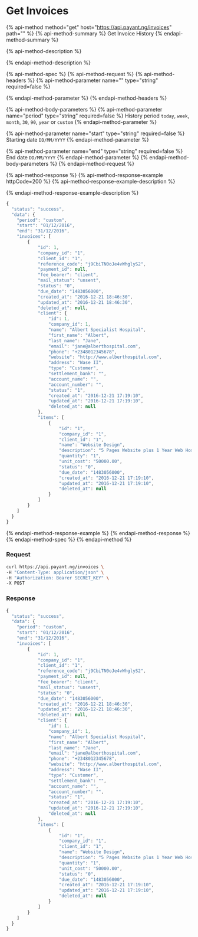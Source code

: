 # Get Invoices

{% api-method method="get" host="https://api.payant.ng/invoices" path="" %}
{% api-method-summary %}
Get Invoice History
{% endapi-method-summary %}

{% api-method-description %}

{% endapi-method-description %}

{% api-method-spec %}
{% api-method-request %}
{% api-method-headers %}
{% api-method-parameter name="" type="string" required=false %}

{% endapi-method-parameter %}
{% endapi-method-headers %}

{% api-method-body-parameters %}
{% api-method-parameter name="period" type="string" required=false %}
History period `today`, `week`, `month`, `30`, `90`, `year` or `custom`
{% endapi-method-parameter %}

{% api-method-parameter name="start" type="string" required=false %}
Starting date `DD/MM/YYYY`
{% endapi-method-parameter %}

{% api-method-parameter name="end" type="string" required=false %}
End date `DD/MM/YYYY`
{% endapi-method-parameter %}
{% endapi-method-body-parameters %}
{% endapi-method-request %}

{% api-method-response %}
{% api-method-response-example httpCode=200 %}
{% api-method-response-example-description %}

{% endapi-method-response-example-description %}

```javascript
{
  "status": "success",
  "data": {
    "period": "custom", 
    "start": "01/12/2016", 
    "end": "31/12/2016",
    "invoices": [
        { 
            "id": 1,
            "company_id": "1",
            "client_id": "1",
            "reference_code": "j9CbiTN0oJe4vWhglyS2",
            "payment_id": null,
            "fee_bearer": "client",
            "mail_status": "unsent",
            "status": "0",
            "due_date": "1483056000",
            "created_at": "2016-12-21 18:46:30",
            "updated_at": "2016-12-21 18:46:30",
            "deleted_at": null,
            "client": {
                "id": 1,
                "company_id": 1,
                "name": "Albert Specialist Hospital",
                "first_name": "Albert",
                "last_name": "Jane",
                "email": "jane@alberthospital.com",
                "phone": "+2348012345678",
                "website": "http://www.alberthospital.com",
                "address": "Wase II",
                "type": "Customer",
                "settlement_bank": "",
                "account_name": "",
                "account_number": "",
                "status": "1",
                "created_at": "2016-12-21 17:19:10",
                "updated_at": "2016-12-21 17:19:10",
                "deleted_at": null
            },
            "items": [
                {
                    "id": "1",
                    "company_id": "1",
                    "client_id": "1",
                    "name": "Website Design",
                    "description": "5 Pages Website plus 1 Year Web Hosting",
                    "quantity": "1",
                    "unit_cost": "50000.00",
                    "status": "0",
                    "due_date": "1483056000",
                    "created_at": "2016-12-21 17:19:10",
                    "updated_at": "2016-12-21 17:19:10",
                    "deleted_at": null
                }
            ]
        }
    ]    
  }
}
```
{% endapi-method-response-example %}
{% endapi-method-response %}
{% endapi-method-spec %}
{% endapi-method %}

### Request

```bash
curl https://api.payant.ng/invoices \
-H "Content-Type: application/json" \
-H "Authorization: Bearer SECRET_KEY" \
-X POST 
```

### Response

```javascript
{
  "status": "success",
  "data": {
    "period": "custom", 
    "start": "01/12/2016", 
    "end": "31/12/2016",
    "invoices": [
        { 
            "id": 1,
            "company_id": "1",
            "client_id": "1",
            "reference_code": "j9CbiTN0oJe4vWhglyS2",
            "payment_id": null,
            "fee_bearer": "client",
            "mail_status": "unsent",
            "status": "0",
            "due_date": "1483056000",
            "created_at": "2016-12-21 18:46:30",
            "updated_at": "2016-12-21 18:46:30",
            "deleted_at": null,
            "client": {
                "id": 1,
                "company_id": 1,
                "name": "Albert Specialist Hospital",
                "first_name": "Albert",
                "last_name": "Jane",
                "email": "jane@alberthospital.com",
                "phone": "+2348012345678",
                "website": "http://www.alberthospital.com",
                "address": "Wase II",
                "type": "Customer",
                "settlement_bank": "",
                "account_name": "",
                "account_number": "",
                "status": "1",
                "created_at": "2016-12-21 17:19:10",
                "updated_at": "2016-12-21 17:19:10",
                "deleted_at": null
            },
            "items": [
                {
                    "id": "1",
                    "company_id": "1",
                    "client_id": "1",
                    "name": "Website Design",
                    "description": "5 Pages Website plus 1 Year Web Hosting",
                    "quantity": "1",
                    "unit_cost": "50000.00",
                    "status": "0",
                    "due_date": "1483056000",
                    "created_at": "2016-12-21 17:19:10",
                    "updated_at": "2016-12-21 17:19:10",
                    "deleted_at": null
                }
            ]
        }
    ]    
  }
}
```

